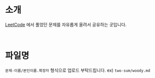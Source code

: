 # 소개

[LeetCode](https://leetcode.com/) 에서 풀었던 문제를 자유롭게 올려서 공유하는 곳입니다.

<br>

# 파일명

`문제-이름/본인이름.확장자` 형식으로 업로드 부탁드립니다. ex) `two-sum/woody.md`
